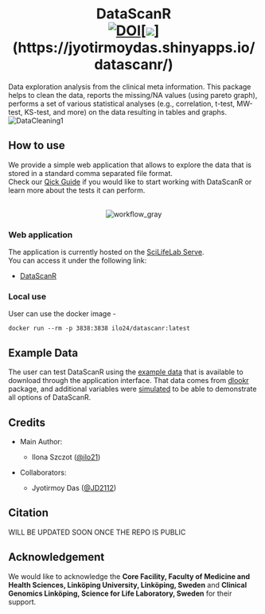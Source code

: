# <div align="center">DataScanR<br>[![DOI](https://zenodo.org/badge/490592846.svg)](https://doi.org/10.5281/zenodo.11105016)[![](https://img.shields.io/badge/Shiny-shinyapps.io-447099"?style=flat&labelColor=white&logo=Posit&logoColor=447099")](https://jyotirmoydas.shinyapps.io/datascanr/)
</div>

Data exploration analysis from the clinical meta information. This package helps to clean the data, reports the missing/NA values (using pareto graph), performs a set of various statistical analyses (e.g., correlation, t-test, MW-test, KS-test, and more) on the data resulting in tables and graphs.
<br>![DataCleaning1](https://github.com/user-attachments/assets/4c22043f-859a-4415-9f3f-d44d7f32edaa)
<br>

## How to use
We provide a simple web application that allows to explore the data that is stored in a standard comma separated file format.<br> Check our [Qick Guide](https://github.com/ilo21/DataScanR/blob/main/DataScanR/www/DataScanR_Quick_Guide.pdf) if you would like to start working with DataScanR or learn more about the tests it can perform.
<br><br> <p align="center">
![workflow_gray](https://github.com/user-attachments/assets/d9410ca8-54fb-4a5c-bb3c-f74f0933bb4a)
</p>

### Web application
The application is currently hosted on the [SciLifeLab Serve](https://serve.scilifelab.se/).
<br>You can access it under the following link:<br>
- [DataScanR](https://datascanr.serve.scilifelab.se/app/datascanr)

### Local use
User can use the docker image -

```
docker run --rm -p 3838:3838 ilo24/datascanr:latest
```

## Example Data
The user can test DataScanR using the [example data](https://github.com/ilo21/DataScanR/blob/main/example_data/heartfailure.csv) that is available to download through the application interface. That data comes from [dlookr](https://github.com/choonghyunryu/dlookr/tree/master) package, and additional variables were [simulated](https://github.com/ilo21/DataScanR/blob/main/example_data/convert_2csv.R) to be able to demonstrate all options of DataScanR.


## Credits
- Main Author: 
    - Ilona Szczot ([@ilo21](https://github.com/ilo21))    

- Collaborators:
    - Jyotirmoy Das ([@JD2112](https://github.com/JD2112))

## Citation

WILL BE UPDATED SOON ONCE THE REPO IS PUBLIC

## Acknowledgement

We would like to acknowledge the **Core Facility, Faculty of Medicine and Health Sciences, Linköping University, Linköping, Sweden** and **Clinical Genomics Linköping, Science for Life Laboratory, Sweden** for their support.
